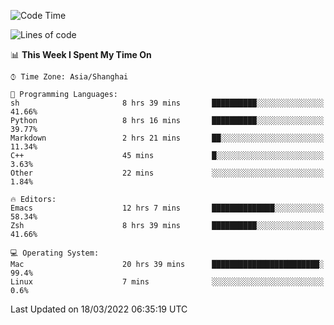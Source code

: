<!--START_SECTION:waka-->
![Code Time](http://img.shields.io/badge/Code%20Time-667%20hrs%2034%20mins-blue)

![Lines of code](https://img.shields.io/badge/From%20Hello%20World%20I%27ve%20Written-22%20Thousand%20lines%20of%20code-blue)

📊 **This Week I Spent My Time On** 

```text
⌚︎ Time Zone: Asia/Shanghai

💬 Programming Languages: 
sh                       8 hrs 39 mins       ██████████░░░░░░░░░░░░░░░   41.66% 
Python                   8 hrs 16 mins       ██████████░░░░░░░░░░░░░░░   39.77% 
Markdown                 2 hrs 21 mins       ██░░░░░░░░░░░░░░░░░░░░░░░   11.34% 
C++                      45 mins             █░░░░░░░░░░░░░░░░░░░░░░░░   3.63% 
Other                    22 mins             ░░░░░░░░░░░░░░░░░░░░░░░░░   1.84%

🔥 Editors: 
Emacs                    12 hrs 7 mins       ██████████████░░░░░░░░░░░   58.34% 
Zsh                      8 hrs 39 mins       ██████████░░░░░░░░░░░░░░░   41.66%

💻 Operating System: 
Mac                      20 hrs 39 mins      ████████████████████████░   99.4% 
Linux                    7 mins              ░░░░░░░░░░░░░░░░░░░░░░░░░   0.6%

```


 Last Updated on 18/03/2022 06:35:19 UTC
<!--END_SECTION:waka-->
